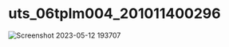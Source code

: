 # uts_06tplm004_201011400296

![Screenshot 2023-05-12 193707](https://github.com/grebocoy/uts_06tplm004_201011400296/assets/133258455/65775b87-93fc-4426-870a-7647683eb7a8)

